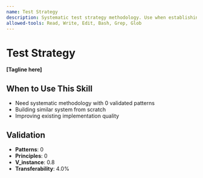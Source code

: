 ```yaml
---
name: Test Strategy
description: Systematic test strategy methodology. Use when establishing test strategy from scratch or improving existing implementation. V_instance=0.80. 4.0% transferability.
allowed-tools: Read, Write, Edit, Bash, Grep, Glob
---
```


# Test Strategy

**[Tagline here]**

## When to Use This Skill

- Need systematic methodology with 0 validated patterns
- Building similar system from scratch
- Improving existing implementation quality

## Validation

- **Patterns**: 0
- **Principles**: 0
- **V_instance**: 0.8
- **Transferability**: 4.0%
